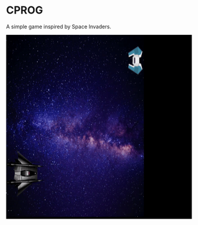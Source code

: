 # CPROG
A simple game inspired by Space Invaders. 

<img src="https://github.com/JWATSU/CPROG/blob/master/spacegame.gif" width="800" height="500" />  
